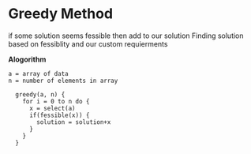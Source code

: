 # Greedy Method

if some solution seems fessible then add to our solution
Finding solution based on fessiblity and our custom requierments

**Alogorithm**
```
a = array of data
n = number of elements in array

  greedy(a, n) {
    for i = 0 to n do {
      x = select(a)
      if(fessible(x)) {
        solution = solution+x
      }
    }
  }
```
